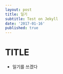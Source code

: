 ```yaml
---
layout: post
title: 일기
subtitle: Test on Jekyll
date: '2017-01-16'
published: true
---
```


# TITLE

* 일기를 쓰겠다

